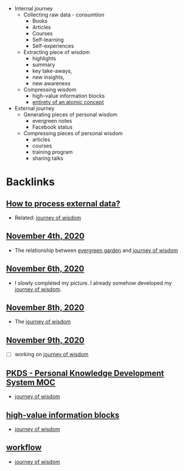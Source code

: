 - Internal journey
    - Collecting raw data - consumtion
        - Books
        - Articles
        - Courses
        - Self-learning
        - Self-experiences
    - Extracting piece of wisdom
        - highlights 
        - summary
        - key take-aways, 
        - new insights,
        - new awareness
    - Compressing wisdom
        - high-value information blocks
        - [entirety of an atomic concept](<entirety of an atomic concept.md>)
- External journey 
    - Generating pieces of personal wisdom
        - evergreen notes
        - Facebook status
    - Compressing pieces of personal wisdom
        - articles
        - courses
        - training program
        - sharing talks

# Backlinks
## [How to process external data?](<How to process external data?.md>)
- Related: [journey of wisdom](<journey of wisdom.md>)

## [November 4th, 2020](<November 4th, 2020.md>)
- The relationship between [evergreen garden](<evergreen garden.md>) and [journey of wisdom](<journey of wisdom.md>)

## [November 6th, 2020](<November 6th, 2020.md>)
- I slowly completed my picture. I already somehow developed my [journey of wisdom](<journey of wisdom.md>).

## [November 8th, 2020](<November 8th, 2020.md>)
- The [journey of wisdom](<journey of wisdom.md>)

## [November 9th, 2020](<November 9th, 2020.md>)
- [ ] working on [journey of wisdom](<journey of wisdom.md>)

## [PKDS - Personal Knowledge Development System MOC](<PKDS - Personal Knowledge Development System MOC.md>)
- [journey of wisdom](<journey of wisdom.md>)

## [high-value information blocks](<high-value information blocks.md>)
- [journey of wisdom](<journey of wisdom.md>)

## [workflow](<workflow.md>)
- [journey of wisdom](<journey of wisdom.md>)


